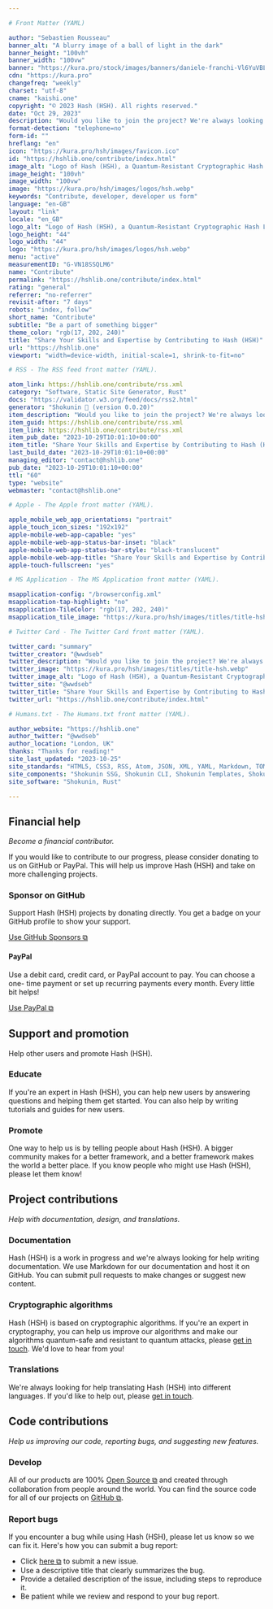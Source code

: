 ```yaml
---

# Front Matter (YAML)

author: "Sebastien Rousseau"
banner_alt: "A blurry image of a ball of light in the dark"
banner_height: "100vh"
banner_width: "100vw"
banner: "https://kura.pro/stock/images/banners/daniele-franchi-Vl6YuVBLEys.webp"
cdn: "https://kura.pro"
changefreq: "weekly"
charset: "utf-8"
cname: "kaishi.one"
copyright: "© 2023 Hash (HSH). All rights reserved."
date: "Oct 29, 2023"
description: "Would you like to join the project? We're always looking for people with skills in both developing and using open source software."
format-detection: "telephone=no"
form-id: ""
hreflang: "en"
icon: "https://kura.pro/hsh/images/favicon.ico"
id: "https://hshlib.one/contribute/index.html"
image_alt: "Logo of Hash (HSH), a Quantum-Resistant Cryptographic Hash Library"
image_height: "100vh"
image_width: "100vw"
image: "https://kura.pro/hsh/images/logos/hsh.webp"
keywords: "Contribute, developer, developer us form"
language: "en-GB"
layout: "link"
locale: "en_GB"
logo_alt: "Logo of Hash (HSH), a Quantum-Resistant Cryptographic Hash Library"
logo_height: "44"
logo_width: "44"
logo: "https://kura.pro/hsh/images/logos/hsh.webp"
menu: "active"
measurementID: "G-VN18SSQLM6"
name: "Contribute"
permalink: "https://hshlib.one/contribute/index.html"
rating: "general"
referrer: "no-referrer"
revisit-after: "7 days"
robots: "index, follow"
short_name: "Contribute"
subtitle: "Be a part of something bigger"
theme_color: "rgb(17, 202, 240)"
title: "Share Your Skills and Expertise by Contributing to Hash (HSH)"
url: "https://hshlib.one"
viewport: "width=device-width, initial-scale=1, shrink-to-fit=no"

# RSS - The RSS feed front matter (YAML).

atom_link: https://hshlib.one/contribute/rss.xml
category: "Software, Static Site Generator, Rust"
docs: "https://validator.w3.org/feed/docs/rss2.html"
generator: "Shokunin 🦀 (version 0.0.20)"
item_description: "Would you like to join the project? We're always looking for people with skills in both developing and using open source software."
item_guid: https://hshlib.one/contribute/rss.xml
item_link: https://hshlib.one/contribute/rss.xml
item_pub_date: "2023-10-29T10:01:10+00:00"
item_title: "Share Your Skills and Expertise by Contributing to Hash (HSH)"
last_build_date: "2023-10-29T10:01:10+00:00"
managing_editor: "contact@hshlib.one"
pub_date: "2023-10-29T10:01:10+00:00"
ttl: "60"
type: "website"
webmaster: "contact@hshlib.one"

# Apple - The Apple front matter (YAML).

apple_mobile_web_app_orientations: "portrait"
apple_touch_icon_sizes: "192x192"
apple-mobile-web-app-capable: "yes"
apple-mobile-web-app-status-bar-inset: "black"
apple-mobile-web-app-status-bar-style: "black-translucent"
apple-mobile-web-app-title: "Share Your Skills and Expertise by Contributing to Hash (HSH)"
apple-touch-fullscreen: "yes"

# MS Application - The MS Application front matter (YAML).

msapplication-config: "/browserconfig.xml"
msapplication-tap-highlight: "no"
msapplication-TileColor: "rgb(17, 202, 240)"
msapplication_tile_image: "https://kura.pro/hsh/images/titles/title-hsh.webp"

# Twitter Card - The Twitter Card front matter (YAML).

twitter_card: "summary"
twitter_creator: "@wwdseb"
twitter_description: "Would you like to join the project? We're always looking for people with skills in both developing and using open source software."
twitter_image: "https://kura.pro/hsh/images/titles/title-hsh.webp"
twitter_image_alt: "Logo of Hash (HSH), a Quantum-Resistant Cryptographic Hash Library"
twitter_site: "@wwdseb"
twitter_title: "Share Your Skills and Expertise by Contributing to Hash (HSH)"
twitter_url: "https://hshlib.one/contribute/index.html"

# Humans.txt - The Humans.txt front matter (YAML).

author_website: "https://hshlib.one"
author_twitter: "@wwdseb"
author_location: "London, UK"
thanks: "Thanks for reading!"
site_last_updated: "2023-10-25"
site_standards: "HTML5, CSS3, RSS, Atom, JSON, XML, YAML, Markdown, TOML"
site_components: "Shokunin SSG, Shokunin CLI, Shokunin Templates, Shokunin Themes, Kaishi SSG, Kaishi CLI, Kaishi Templates, Kaishi Themes"
site_software: "Shokunin, Rust"

---
```


<!-- markdownlint-disable MD033 MD041 -->
<div class="row g-4 py-5 row-cols-1 row-cols-lg-2">
<div class="p-3">
<div class="card bg-light text-dark p-5 h-100">
<div class="card-body">
<!-- markdownlint-enable MD033 MD041 -->

## Financial help

*Become a financial contributor.*

If you would like to contribute to our progress, please consider donating to us
on GitHub or PayPal. This will help us improve Hash (HSH) and take on more
challenging projects.

### Sponsor on GitHub

Support Hash (HSH) projects by donating directly. You get a badge on your
GitHub profile to show your support.

[Use GitHub Sponsors ⧉](https://github.com/sponsors/sebastienrousseau)

#### PayPal

Use a debit card, credit card, or PayPal account to pay. You can choose a one-
time payment or set up recurring payments every month. Every little bit helps!

[Use PayPal ⧉](https://paypal.me/wwdseb)

<!-- markdownlint-disable MD033 MD041 -->
</div></div></div>
<div class="p-3">
<div class="card bg-dark text-light p-5 h-100">
<div class="card-body">
<!-- markdownlint-enable MD033 MD041 -->

## Support and promotion

Help other users and promote Hash (HSH).

### Educate

If you're an expert in Hash (HSH), you can help new users by answering
questions and helping them get started. You can also help by writing tutorials
and guides for new users.

### Promote

One way to help us is by telling people about Hash (HSH). A bigger community
makes for a better framework, and a better framework makes the world a better
place. If you know people who might use Hash (HSH), please let them know!

<!-- markdownlint-disable MD033 MD041 -->
</div></div></div>
<div class="p-3">
<div class="card bg-dark text-light p-5 h-100">
<div class="card-body">


## Project contributions

*Help with documentation, design, and translations.*

### Documentation

Hash (HSH) is a work in progress and we're always looking for help writing
documentation. We use Markdown for our documentation and host it on GitHub. You
can submit pull requests to make changes or suggest new content.

### Cryptographic algorithms

Hash (HSH) is based on cryptographic algorithms. If you're an expert in
cryptography, you can help us improve our algorithms and make our algorithms
quantum-safe and resistant to quantum attacks, please
[get in touch](/contact/index.html). We'd love to hear from you!

### Translations

We're always looking for help translating Hash (HSH) into different
languages. If you'd like to help out, please [get in touch](/contact/index.html).

<!-- markdownlint-disable MD033 MD041 -->
</div></div></div>
<div class="p-3">
<div class="card bg-white text-dark p-5 h-100">
<div class="card-body">
<!-- markdownlint-enable MD033 MD041 -->

## Code contributions

*Help us improving our code, reporting bugs, and suggesting new features.*

### Develop

All of our products are 100% [Open Source ⧉][0] and created through collaboration
from people around the world. You can find the source code for all of our
projects on [GitHub ⧉][1].

### Report bugs

If you encounter a bug while using Hash (HSH), please let us know so we can
fix it. Here's how you can submit a bug report:

- Click [here ⧉][2] to submit a new issue.
- Use a descriptive title that clearly summarizes the bug.
- Provide a detailed description of the issue, including steps to reproduce it.
- Be patient while we review and respond to your bug report.

<!-- markdownlint-disable MD033 MD041 -->
</div></div></div>
</div>
<!-- markdownlint-enable MD033 MD041 -->

[0]: https://opensource.org/osd/
[1]: https://github.com/sebastienrousseau/hsh
[2]: https://github.com/sebastienrousseau/hsh/issues/new